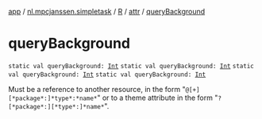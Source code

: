 [app](../../../index.md) / [nl.mpcjanssen.simpletask](../../index.md) / [R](../index.md) / [attr](index.md) / [queryBackground](.)

# queryBackground

`static val queryBackground: `[`Int`](https://kotlinlang.org/api/latest/jvm/stdlib/kotlin/-int/index.html)
`static val queryBackground: `[`Int`](https://kotlinlang.org/api/latest/jvm/stdlib/kotlin/-int/index.html)
`static val queryBackground: `[`Int`](https://kotlinlang.org/api/latest/jvm/stdlib/kotlin/-int/index.html)
`static val queryBackground: `[`Int`](https://kotlinlang.org/api/latest/jvm/stdlib/kotlin/-int/index.html)

Must be a reference to another resource, in the form "`@[+][*package*:]*type*:*name*`" or to a theme attribute in the form "`?[*package*:][*type*:]*name*`".

